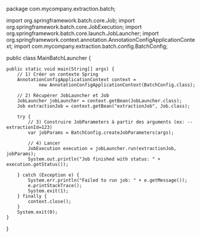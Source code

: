 package com.mycompany.extraction.batch;

import org.springframework.batch.core.Job;
import org.springframework.batch.core.JobExecution;
import org.springframework.batch.core.launch.JobLauncher;
import org.springframework.context.annotation.AnnotationConfigApplicationContext;
import com.mycompany.extraction.batch.config.BatchConfig;

public class MainBatchLauncher {

    public static void main(String[] args) {
        // 1) Créer un contexte Spring
        AnnotationConfigApplicationContext context =
                new AnnotationConfigApplicationContext(BatchConfig.class);

        // 2) Récupérer JobLauncher et Job
        JobLauncher jobLauncher = context.getBean(JobLauncher.class);
        Job extractionJob = context.getBean("extractionJob", Job.class);

        try {
            // 3) Construire JobParameters à partir des arguments (ex: --extractionId=123)
            var jobParams = BatchConfig.createJobParameters(args);

            // 4) Lancer
            JobExecution execution = jobLauncher.run(extractionJob, jobParams);
            System.out.println("Job finished with status: " + execution.getStatus());

        } catch (Exception e) {
            System.err.println("Failed to run job: " + e.getMessage());
            e.printStackTrace();
            System.exit(1);
        } finally {
            context.close();
        }
        System.exit(0);
    }
}
